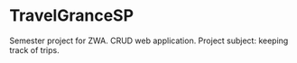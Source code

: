 # TravelGranceSP
Semester project for ZWA. CRUD web application. Project subject: keeping track of trips.
